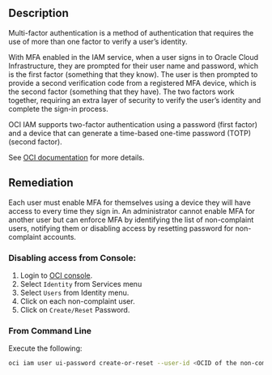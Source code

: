 ## Description

Multi-factor authentication is a method of authentication that requires the use of more than one factor to verify a user’s identity.

With MFA enabled in the IAM service, when a user signs in to Oracle Cloud Infrastructure, they are prompted for their user name and password, which is the first factor (something that they know). The user is then prompted to provide a second verification code from a registered MFA device, which is the second factor (something that they have). The two factors work together, requiring an extra layer of security to verify the user’s identity and complete the sign-in process.

OCI IAM supports two-factor authentication using a password (first factor) and a device that can generate a time-based one-time password (TOTP) (second factor).

See [OCI documentation](https://docs.cloud.oracle.com/en-us/iaas/Content/Identity/Tasks/usingmfa.htm) for more details.

## Remediation

Each user must enable MFA for themselves using a device they will have access to every time they sign in. An administrator cannot enable MFA for another user but can enforce MFA by identifying the list of non-complaint users, notifying them or disabling access by resetting password for non-complaint accounts.

### Disabling access from Console:

1. Login to [OCI console](https://www.oracle.com/cloud/).
2. Select `Identity` from Services menu
3. Select `Users` from Identity menu.
4. Click on each non-complaint user.
5. Click on `Create/Reset` Password.

### From Command Line

Execute the following:

```bash
oci iam user ui-password create-or-reset --user-id <OCID of the non-compliant user>
```
